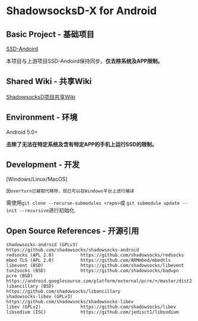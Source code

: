 # ShadowsocksD-X for Android

## Basic Project - 基础项目

[SSD-Andoird](https://github.com/TheCGDF/SSD-Android)

本项目与上游项目SSD-Andoird保持同步。**仅去除系统及APP限制。**

## Shared Wiki - 共享Wiki

[ShadowsocksD项目共享Wiki](https://github.com/CGDF-Github/SSD-Windows/wiki)

## Environment - 环境

Android 5.0+

**去除了无法在特定系统及含有特定APP的手机上运行SSD的限制。**

## Development - 开发

\[Windows/Linux/MacOS\]

```
因overturn已被取代移除，现已可以在Windows平台上进行编译
```

需使用`git clone --recurse-submodules <repo>`或 `git submodule update --init --recursive`进行初始化

## Open Source References - 开源引用
```
shadowsocks-android (GPLv3) https://github.com/shadowsocks/shadowsocks-android
redsocks (APL 2.0)          https://github.com/shadowsocks/redsocks
mbed TLS (APL 2.0)          https://github.com/ARMmbed/mbedtls
libevent (BSD)              https://github.com/shadowsocks/libevent
tun2socks (BSD)             https://github.com/shadowsocks/badvpn
pcre (BSD)                  https://android.googlesource.com/platform/external/pcre/+/master/dist2
libancillary (BSD)          https://github.com/shadowsocks/libancillary
shadowsocks-libev (GPLv3)   https://github.com/shadowsocks/shadowsocks-libev
libev (GPLv2)               https://github.com/shadowsocks/libev
libsodium (ISC)             https://github.com/jedisct1/libsodium
```
